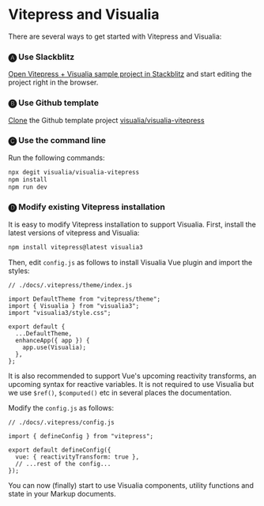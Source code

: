 # Vitepress and Visualia

There are several ways to get started with Vitepress and Visualia:

### 🅐 Use Slackblitz

[Open Vitepress + Visualia sample project in Stackblitz](https://stackblitz.com/github/visualia/visualia-vitepress?file=docs%2Findex.md) and start editing the project right in the browser.

### 🅑 Use Github template

[Clone](https://github.com/visualia/visualia-vitepress/generate) the Github template project [visualia/visualia-vitepress](https://github.com/visualia/visualia-vitepress)

### 🅒 Use the command line

Run the following commands:

```bash
npx degit visualia/visualia-vitepress
npm install
npm run dev
```

### 🅓 Modify existing Vitepress installation

It is easy to modify Vitepress installation to support Visualia. First, install the latest versions of vitepress and Visualia:

```bash
npm install vitepress@latest visualia3
```

Then, edit `config.js` as follows to install Visualia Vue plugin and import the styles:

```js{4-5,10}
// ./docs/.vitepress/theme/index.js

import DefaultTheme from "vitepress/theme";
import { Visualia } from "visualia3";
import "visualia3/style.css";

export default {
  ...DefaultTheme,
  enhanceApp({ app }) {
    app.use(Visualia);
  },
};
```

It is also recommended to support Vue's upcoming reactivity transforms, an upcoming syntax for reactive variables. It is not required to use Visualia but we use `$ref()`, `$computed()` etc in several places the documentation.

Modify the `config.js` as follows:

```js{6}
// ./docs/.vitepress/config.js

import { defineConfig } from "vitepress";

export default defineConfig({
  vue: { reactivityTransform: true },
  // ...rest of the config...
});
```

You can now (finally) start to use Visualia components, utility functions and state in your Markup documents.

